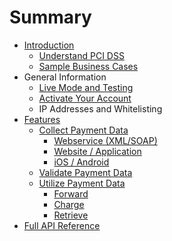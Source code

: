 # Summary

* [Introduction](README.md)
   * [Understand PCI DSS](understand_pci_dss.md)
   * [Sample Business Cases](sample_business_cases.md)
* General Information
   * [Live Mode and Testing](live_mode-test.md)
   * [Activate Your Account](activate_account.md)
   * IP Addresses and Whitelisting
* [Features](features.md)
   * [Collect Payment Data](collect_payment_data.md)
       * [Webservice (XML/SOAP)](webservice.md)
       * [Website / Application](website-application.md)
       * [iOS / Android](mobile-app.md)
   * [Validate Payment Data](validate.md)
   * [Utilize Payment Data](utilize.md)
       * [Forward](forward.md)
       * [Charge](charge.md)
       * [Retrieve](retrieve.md)
* [Full API Reference](full_api_reference.md)

